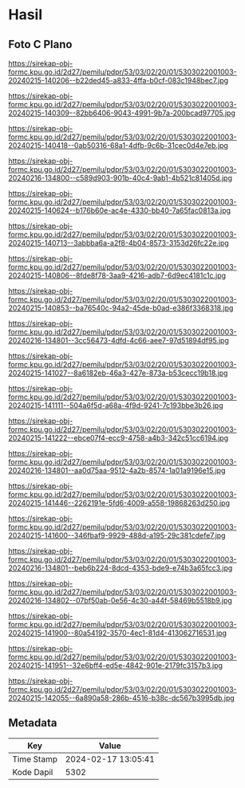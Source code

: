 # Hasil

## Foto C Plano

https://sirekap-obj-formc.kpu.go.id/2d27/pemilu/pdpr/53/03/02/20/01/5303022001003-20240215-140206--b22ded45-a833-4ffa-b0cf-083c1948bec7.jpg

https://sirekap-obj-formc.kpu.go.id/2d27/pemilu/pdpr/53/03/02/20/01/5303022001003-20240215-140309--82bb6406-9043-4991-9b7a-200bcad97705.jpg

https://sirekap-obj-formc.kpu.go.id/2d27/pemilu/pdpr/53/03/02/20/01/5303022001003-20240215-140418--0ab50316-68a1-4dfb-9c6b-31cec0d4e7eb.jpg

https://sirekap-obj-formc.kpu.go.id/2d27/pemilu/pdpr/53/03/02/20/01/5303022001003-20240216-134800--c589d903-901b-40c4-9ab1-4b521c81405d.jpg

https://sirekap-obj-formc.kpu.go.id/2d27/pemilu/pdpr/53/03/02/20/01/5303022001003-20240215-140624--b176b60e-ac4e-4330-bb40-7a65fac0813a.jpg

https://sirekap-obj-formc.kpu.go.id/2d27/pemilu/pdpr/53/03/02/20/01/5303022001003-20240215-140713--3abbba6a-a2f8-4b04-8573-3153d26fc22e.jpg

https://sirekap-obj-formc.kpu.go.id/2d27/pemilu/pdpr/53/03/02/20/01/5303022001003-20240215-140806--8fde8f78-3aa9-4216-adb7-6d9ec4181c1c.jpg

https://sirekap-obj-formc.kpu.go.id/2d27/pemilu/pdpr/53/03/02/20/01/5303022001003-20240215-140853--ba76540c-94a2-45de-b0ad-e386f3368318.jpg

https://sirekap-obj-formc.kpu.go.id/2d27/pemilu/pdpr/53/03/02/20/01/5303022001003-20240216-134801--3cc56473-4dfd-4c66-aee7-97d51894df95.jpg

https://sirekap-obj-formc.kpu.go.id/2d27/pemilu/pdpr/53/03/02/20/01/5303022001003-20240215-141027--8a6182eb-46a3-427e-873a-b53cecc19b18.jpg

https://sirekap-obj-formc.kpu.go.id/2d27/pemilu/pdpr/53/03/02/20/01/5303022001003-20240215-141111--504a6f5d-a68a-4f9d-9241-7c193bbe3b26.jpg

https://sirekap-obj-formc.kpu.go.id/2d27/pemilu/pdpr/53/03/02/20/01/5303022001003-20240215-141222--ebce07f4-ecc9-4758-a4b3-342c51cc6194.jpg

https://sirekap-obj-formc.kpu.go.id/2d27/pemilu/pdpr/53/03/02/20/01/5303022001003-20240216-134801--aa0d75aa-9512-4a2b-8574-1a01a9196e15.jpg

https://sirekap-obj-formc.kpu.go.id/2d27/pemilu/pdpr/53/03/02/20/01/5303022001003-20240215-141446--2262191e-5fd6-4009-a558-19868263d250.jpg

https://sirekap-obj-formc.kpu.go.id/2d27/pemilu/pdpr/53/03/02/20/01/5303022001003-20240215-141600--346fbaf9-9929-488d-a195-29c381cdefe7.jpg

https://sirekap-obj-formc.kpu.go.id/2d27/pemilu/pdpr/53/03/02/20/01/5303022001003-20240216-134801--beb6b224-8dcd-4353-bde9-e74b3a65fcc3.jpg

https://sirekap-obj-formc.kpu.go.id/2d27/pemilu/pdpr/53/03/02/20/01/5303022001003-20240216-134802--07bf50ab-0e56-4c30-a44f-58469b5518b9.jpg

https://sirekap-obj-formc.kpu.go.id/2d27/pemilu/pdpr/53/03/02/20/01/5303022001003-20240215-141900--80a54192-3570-4ec1-81d4-413062716531.jpg

https://sirekap-obj-formc.kpu.go.id/2d27/pemilu/pdpr/53/03/02/20/01/5303022001003-20240215-141951--32e6bff4-ed5e-4842-901e-2179fc3157b3.jpg

https://sirekap-obj-formc.kpu.go.id/2d27/pemilu/pdpr/53/03/02/20/01/5303022001003-20240215-142055--6a890a58-286b-4516-b38c-dc567b3995db.jpg


## Metadata

| Key        | Value               |
| ---------- | ------------------- |
| Time Stamp | 2024-02-17 13:05:41 |
| Kode Dapil | 5302                |



